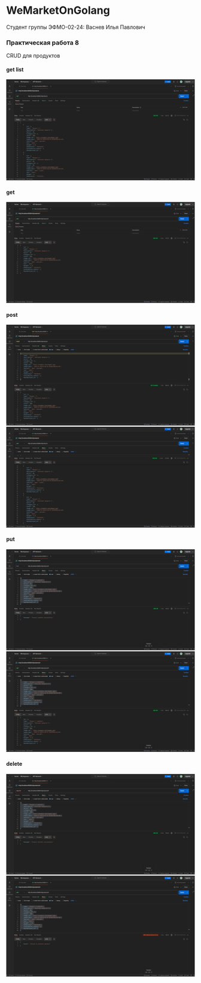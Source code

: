 # WeMarketOnGolang

Студент группы ЭФМО-02-24: Васнев Илья Павлович

### Практическая работа 8
CRUD для продуктов
#### get list
![img.png](../img/pr_8_1.png)
#### get
![img.png](../img/pr_8_2.png)
#### post
![img_1.png](../img/pr_8_3.png)
![img_2.png](../img/pr_8_4.png)
#### put
![img_3.png](../img/pr_8_5.png)
![img_4.png](../img/pr_8_6.png)
#### delete
![img_5.png](../img/pr_8_7.png)
![img_6.png](../img/pr_8_8.png)

